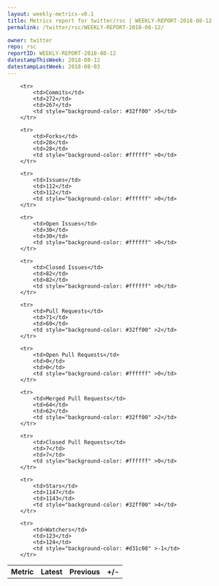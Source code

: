 ```yaml
---
layout: weekly-metrics-v0.1
title: Metrics report for twitter/rsc | WEEKLY-REPORT-2018-08-12
permalink: /twitter/rsc/WEEKLY-REPORT-2018-08-12/

owner: twitter
repo: rsc
reportID: WEEKLY-REPORT-2018-08-12
datestampThisWeek: 2018-08-12
datestampLastWeek: 2018-08-03
---
```




<table style="width: 100%;">
    <tr>
        <th>Metric</th>
        <th>Latest</th>
        <th>Previous</th>
        <th>+/-</th>
    </tr>

        <tr>
            <td>Commits</td>
            <td>272</td>
            <td>267</td>
            <td style="background-color: #32ff00" >5</td>
        </tr>
        
        <tr>
            <td>Forks</td>
            <td>28</td>
            <td>28</td>
            <td style="background-color: #ffffff" >0</td>
        </tr>
        
        <tr>
            <td>Issues</td>
            <td>112</td>
            <td>112</td>
            <td style="background-color: #ffffff" >0</td>
        </tr>
        
        <tr>
            <td>Open Issues</td>
            <td>30</td>
            <td>30</td>
            <td style="background-color: #ffffff" >0</td>
        </tr>
        
        <tr>
            <td>Closed Issues</td>
            <td>82</td>
            <td>82</td>
            <td style="background-color: #ffffff" >0</td>
        </tr>
        
        <tr>
            <td>Pull Requests</td>
            <td>71</td>
            <td>69</td>
            <td style="background-color: #32ff00" >2</td>
        </tr>
        
        <tr>
            <td>Open Pull Requests</td>
            <td>0</td>
            <td>0</td>
            <td style="background-color: #ffffff" >0</td>
        </tr>
        
        <tr>
            <td>Merged Pull Requests</td>
            <td>64</td>
            <td>62</td>
            <td style="background-color: #32ff00" >2</td>
        </tr>
        
        <tr>
            <td>Closed Pull Requests</td>
            <td>7</td>
            <td>7</td>
            <td style="background-color: #ffffff" >0</td>
        </tr>
        
        <tr>
            <td>Stars</td>
            <td>1147</td>
            <td>1143</td>
            <td style="background-color: #32ff00" >4</td>
        </tr>
        
        <tr>
            <td>Watchers</td>
            <td>123</td>
            <td>124</td>
            <td style="background-color: #d31c08" >-1</td>
        </tr>
        
</table>
